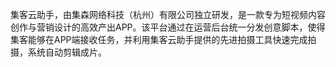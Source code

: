 集客云助手，由集森网络科技（杭州）有限公司独立研发，是一款专为短视频内容创作与营销设计的高效产出APP。该平台通过在运营后台统一分发创意脚本，使得集客能够在APP端接收任务，并利用集客云助手提供的先进拍摄工具快速完成拍摄，系统自动剪辑成片。